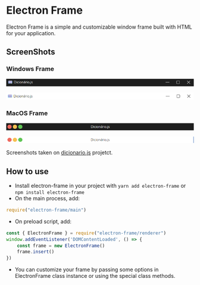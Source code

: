# Electron Frame

Electron Frame is a simple and customizable window frame built with HTML for your application.

## ScreenShots

### Windows Frame

![Frame Windows Dark](./.github/screenshots/windows-dark.png)

![Frame Windows Dark](./.github/screenshots/windows-light.png)

### MacOS Frame

![Frame MacOS Dark](./.github/screenshots/macos-dark.png)

![Frame MacOS Dark](./.github/screenshots/macos-light.png)

Screenshots taken on [dicionario.js](https://github.com/arthurlobopro/dicionario.js) projetct.

## How to use

* Install electron-frame in your project with `yarn add electron-frame` or `npm install electron-frame`
* On the main process, add:

```js
require("electron-frame/main")
```

* On preload script, add:

```js
const { ElectronFrame } = require("electron-frame/renderer")
window.addEventListener('DOMContentLoaded', () => {
    const frame = new ElectronFrame()
    frame.insert()
})
```

* You can customize your frame by passing some options in ElectronFrame class instance or using the special class methods.
